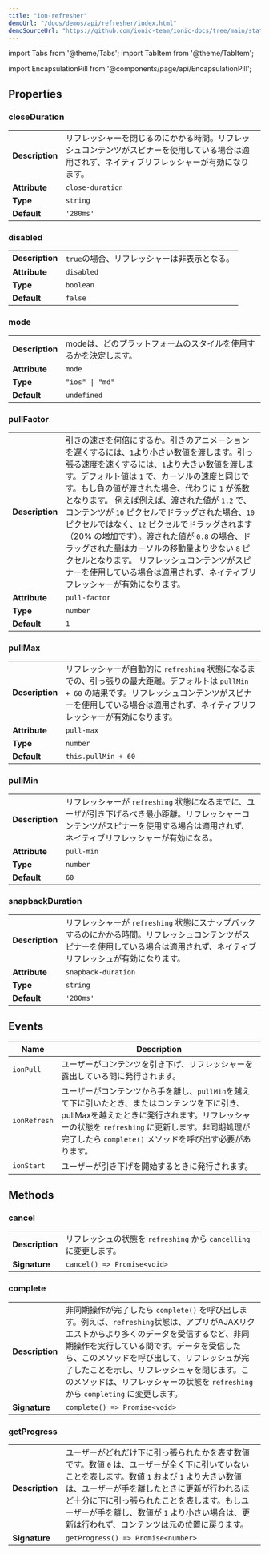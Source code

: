 ```yaml
---
title: "ion-refresher"
demoUrl: "/docs/demos/api/refresher/index.html"
demoSourceUrl: "https://github.com/ionic-team/ionic-docs/tree/main/static/demos/api/refresher/index.html"
---
```

import Tabs from '@theme/Tabs';
import TabItem from '@theme/TabItem';

<head>
  <title>ion-refresher: Pull-to-Refresh Page Content on Ionic Apps</title>
  <meta name="description" content="ion-refresher provides pull-to-refresh functionality on content components. Learn how this lets users pull down on a page using touch to retrieve more data." />
</head>

import EncapsulationPill from '@components/page/api/EncapsulationPill';




  
## Properties


### closeDuration

| | |
| --- | --- |
| **Description** | リフレッシャーを閉じるのにかかる時間。リフレッシュコンテンツがスピナーを使用している場合は適用されず、ネイティブリフレッシャーが有効になります。 |
| **Attribute** | `close-duration` |
| **Type** | `string` |
| **Default** | `'280ms'` |



### disabled

| | |
| --- | --- |
| **Description** | `true`の場合、リフレッシャーは非表示となる。 |
| **Attribute** | `disabled` |
| **Type** | `boolean` |
| **Default** | `false` |



### mode

| | |
| --- | --- |
| **Description** | modeは、どのプラットフォームのスタイルを使用するかを決定します。 |
| **Attribute** | `mode` |
| **Type** | `"ios" \| "md"` |
| **Default** | `undefined` |



### pullFactor

| | |
| --- | --- |
| **Description** | 引きの速さを何倍にするか。引きのアニメーションを遅くするには、`1`より小さい数値を渡します。引っ張る速度を速くするには、`1`より大きい数値を渡します。デフォルト値は `1` で、カーソルの速度と同じです。もし負の値が渡された場合、代わりに `1` が係数となります。  例えば例えば、渡された値が `1.2` で、コンテンツが `10` ピクセルでドラッグされた場合、`10` ピクセルではなく、`12` ピクセルでドラッグされます（20% の増加です）。渡された値が `0.8` の場合、ドラッグされた量はカーソルの移動量より少ない `8` ピクセルとなります。  リフレッシュコンテンツがスピナーを使用している場合は適用されず、ネイティブリフレッシャーが有効になります。 |
| **Attribute** | `pull-factor` |
| **Type** | `number` |
| **Default** | `1` |



### pullMax

| | |
| --- | --- |
| **Description** | リフレッシャーが自動的に `refreshing` 状態になるまでの、引っ張りの最大距離。デフォルトは `pullMin + 60` の結果です。リフレッシュコンテンツがスピナーを使用している場合は適用されず、ネイティブリフレッシャーが有効になります。 |
| **Attribute** | `pull-max` |
| **Type** | `number` |
| **Default** | `this.pullMin + 60` |



### pullMin

| | |
| --- | --- |
| **Description** | リフレッシャーが `refreshing` 状態になるまでに、ユーザが引き下げるべき最小距離。リフレッシャーコンテンツがスピナーを使用する場合は適用されず、ネイティブリフレッシャーが有効になる。 |
| **Attribute** | `pull-min` |
| **Type** | `number` |
| **Default** | `60` |



### snapbackDuration

| | |
| --- | --- |
| **Description** | リフレッシャーが `refreshing` 状態にスナップバックするのにかかる時間。リフレッシュコンテンツがスピナーを使用している場合は適用されず、ネイティブリフレッシュが有効になります。 |
| **Attribute** | `snapback-duration` |
| **Type** | `string` |
| **Default** | `'280ms'` |



## Events

| Name | Description |
| --- | --- |
| `ionPull` | ユーザーがコンテンツを引き下げ、リフレッシャーを露出している間に発行されます。 |
| `ionRefresh` | ユーザーがコンテンツから手を離し、`pullMin`を越えて下に引いたとき、またはコンテンツを下に引き、pullMaxを越えたときに発行されます。リフレッシャーの状態を `refreshing` に更新します。非同期処理が完了したら `complete()` メソッドを呼び出す必要があります。 |
| `ionStart` | ユーザーが引き下げを開始するときに発行されます。 |


## Methods


### cancel

| | |
| --- | --- |
| **Description** | リフレッシュの状態を `refreshing` から `cancelling` に変更します。 |
| **Signature** | `cancel() => Promise<void>` |


### complete

| | |
| --- | --- |
| **Description** | 非同期操作が完了したら `complete()` を呼び出します。例えば、`refreshing`状態は、アプリがAJAXリクエストからより多くのデータを受信するなど、非同期操作を実行している間です。データを受信したら、このメソッドを呼び出して、リフレッシュが完了したことを示し、リフレッシュャを閉じます。このメソッドは、リフレッシャーの状態を `refreshing` から `completing` に変更します。 |
| **Signature** | `complete() => Promise<void>` |


### getProgress

| | |
| --- | --- |
| **Description** | ユーザーがどれだけ下に引っ張られたかを表す数値です。数値 `0` は、ユーザーが全く下に引いていないことを表します。数値 `1` および `1` より大きい数値は、ユーザーが手を離したときに更新が行われるほど十分に下に引っ張られたことを表します。もしユーザーが手を離し、数値が `1` より小さい場合は、更新は行われず、コンテンツは元の位置に戻ります。 |
| **Signature** | `getProgress() => Promise<number>` |


